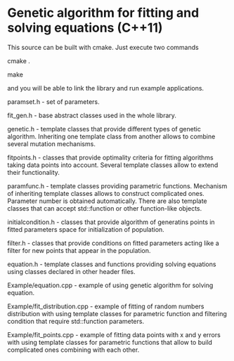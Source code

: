 Genetic algorithm for fitting and solving equations (C++11)
===========================================================

This source can be built with cmake. Just execute two commands

cmake .

make

and you will be able to link the library and run example applications.

paramset.h - set of parameters.

fit_gen.h - base abstract classes used in the whole library.

genetic.h - template classes that provide different types of genetic algorithm. 
Inheriting one template class from another allows to combine several mutation mechanisms.

fitpoints.h - classes that provide optimality criteria for fitting algorithms taking data points into account.
Several template classes allow to extend their functionality.

paramfunc.h - template classes providing parametric functions. 
Mechanism of inheriting template classes allows to construct complicated ones. 
Parameter number is obtained automatically.
There are also template classes that can accept std::function or other function-like objects.

initialcondition.h - classes that provide algorithm of generatins points in fitted parameters space for initialization of population.

filter.h - classes that provide conditions on fitted parameters acting like a filter for new points that appear in the population.

equation.h - template classes and functions providing solving equations using classes declared in other header files.

Example/equation.cpp - example of using genetic algorithm for solving equation.

Example/fit_distribution.cpp - example of fitting of random numbers distribution with using template classes for parametric function and filtering condition that require std::function parameters.

Example/fit_points.cpp - example of fitting data points with x and y errors with using template classes for parametric functions that allow to build complicated ones combining with each other.